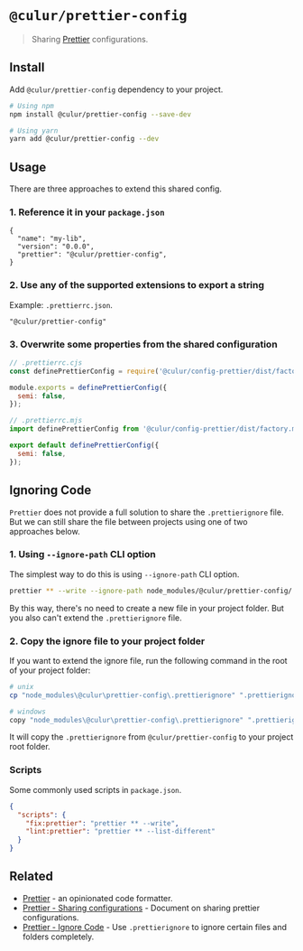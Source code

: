 # `@culur/prettier-config`

> Sharing [Prettier](https://prettier.io) configurations.

## Install

Add `@culur/prettier-config` dependency to your project.

```bash
# Using npm
npm install @culur/prettier-config --save-dev

# Using yarn
yarn add @culur/prettier-config --dev
```

## Usage

There are three approaches to extend this shared config.

### 1. Reference it in your `package.json`

```jsonc
{
  "name": "my-lib",
  "version": "0.0.0",
  "prettier": "@culur/prettier-config",
}
```

### 2. Use any of the supported extensions to export a string

Example: `.prettierrc.json`.

```jsonc
"@culur/prettier-config"
```

### 3. Overwrite some properties from the shared configuration

```js
// .prettierrc.cjs
const definePrettierConfig = require('@culur/config-prettier/dist/factory.js');

module.exports = definePrettierConfig({
  semi: false,
});
```

```js
// .prettierrc.mjs
import definePrettierConfig from '@culur/config-prettier/dist/factory.mjs';

export default definePrettierConfig({
  semi: false,
});
```

## Ignoring Code

`Prettier` does not provide a full solution to share the `.prettierignore` file. But we can still share the file between projects using one of two approaches below.

### 1. Using `--ignore-path` CLI option

The simplest way to do this is using `--ignore-path` CLI option.

```bash
prettier ** --write --ignore-path node_modules/@culur/prettier-config/.prettierignore
```

By this way, there's no need to create a new file in your project folder. But you also can't extend the `.prettierignore` file.

### 2. Copy the ignore file to your project folder

If you want to extend the ignore file, run the following command in the root of your project folder:

```bash
# unix
cp "node_modules\@culur\prettier-config\.prettierignore" ".prettierignore"

# windows
copy "node_modules\@culur\prettier-config\.prettierignore" ".prettierignore"
```

It will copy the `.prettierignore` from `@culur/prettier-config` to your project root folder.

### Scripts

Some commonly used scripts in `package.json`.

```json
{
  "scripts": {
    "fix:prettier": "prettier ** --write",
    "lint:prettier": "prettier ** --list-different"
  }
}
```

## Related

- [Prettier](https://github.com/prettier/prettier) - an opinionated code formatter.
- [Prettier - Sharing configurations](https://prettier.io/docs/en/configuration.html#sharing-configurations) - Document on sharing prettier configurations.
- [Prettier - Ignore Code](https://prettier.io/docs/en/ignore.html) - Use `.prettierignore` to ignore certain files and folders completely.
